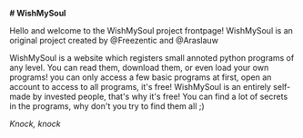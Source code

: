 **# WishMySoul**

Hello and welcome to the WishMySoul project frontpage!
WishMySoul is an original project created by @Freezentic and @Araslauw

WishMySoul is a website which registers small annoted python programs of any level. You can read them, download them, or even load your own programs! you can only access a few basic programs at first, open an account to access to all programs, it's free! WishMySoul is an entirely self-made by invested people, that's why it's free! You can find a lot of secrets in the programs, why don't you try to find them all ;) 



*Knock, knock*

